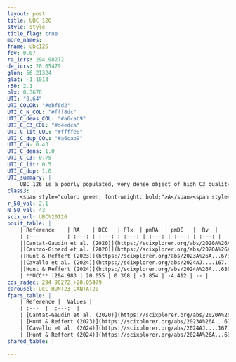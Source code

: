 ```yaml
---
layout: post
title: UBC 126
style: style
title_flag: true
more_names: 
fname: ubc126
fov: 0.07
ra_icrs: 294.98272
de_icrs: 20.05479
glon: 56.21324
glat: -1.1013
r50: 2.1
plx: 0.3676
UTI: "0.64"
UTI_COLOR: "#ebf6d2"
UTI_C_N_COL: "#fff8dc"
UTI_C_dens_COL: "#a6cab9"
UTI_C_C3_COL: "#d4edca"
UTI_C_lit_COL: "#ffffe8"
UTI_C_dup_COL: "#a6cab9"
UTI_C_N: 0.43
UTI_C_dens: 1.0
UTI_C_C3: 0.75
UTI_C_lit: 0.5
UTI_C_dup: 1.0
UTI_summary: |
    UBC 126 is a poorly populated, very dense object of high C3 quality. It is moderately studied in the literature.
class3: |
    <span style="color: green; font-weight: bold;">A</span><span style="color: #FFC300; font-weight: bold;">B</span>
r_50_val: 2.1
N_50_val: 43
scix_url: UBC%20126
posit_table: |
    | Reference    | RA    | DEC   | Plx  | pmRA  | pmDE   |  Rv  |
    | :---         | :---: | :---: | :---: | :---: | :---: | :---: |
    |[Cantat-Gaudin et al. (2020)](https://scixplorer.org/abs/2020A%26A...640A...1C) | 294.985 | 20.054 | 0.366 | -1.855 | -4.391 | -- |
    |[Castro-Ginard et al. (2020)](https://scixplorer.org/abs/2020A%26A...635A..45C) | 294.997 | 20.046 | 0.363 | -1.849 | -4.409 | -- |
    |[Hunt & Reffert (2023)](https://scixplorer.org/abs/2023A%26A...673A.114H) | 294.979 | 20.053 | 0.376 | -1.866 | -4.425 | 28.722 |
    |[Cavallo et al. (2024)](https://scixplorer.org/abs/2024AJ....167...12C) | 294.992 | 20.052 | 0.378 | -- | -- | -- |
    |[Hunt & Reffert (2024)](https://scixplorer.org/abs/2024A%26A...686A..42H) | 294.979 | 20.053 | 0.376 | -1.866 | -4.425 | 28.722 |
    | **UCC** |294.983 | 20.055 | 0.368 | -1.854 | -4.412 | -- | 
cds_radec: 294.98272,+20.05479
carousel: UCC_HUNT23_CANTAT20
fpars_table: |
    | Reference |  Values |
    | :---  |  :---:  |
    | [Cantat-Gaudin et al. (2020)](https://scixplorer.org/abs/2020A%26A...640A...1C) | `AVNN=2.62, DMNN=11.97, AgeNN=7.3` |
    | [Hunt & Reffert (2023)](https://scixplorer.org/abs/2023A%26A...673A.114H) | `AV50=2.721, diffAV50=1.092, MOD50=11.962, logAge50=7.647` |
    | [Cavallo et al. (2024)](https://scixplorer.org/abs/2024AJ....167...12C) | `AV50=3.0, dMod50=12.26, logAge50=7.28, [Fe/H]50=0.3` |
    | [Hunt & Reffert (2024)](https://scixplorer.org/abs/2024A%26A...686A..42H) | `MassJ=551.736` |
shared_table: |
    
---
```

